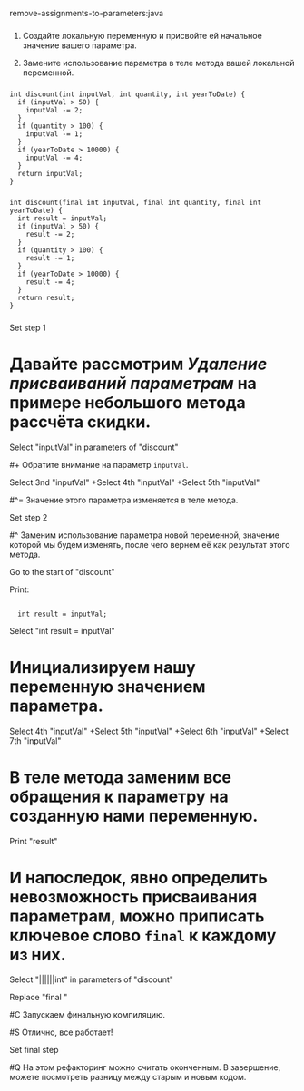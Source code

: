 remove-assignments-to-parameters:java

###

1. Создайте локальную переменную и присвойте ей начальное значение вашего параметра.

2. Замените использование параметра в теле метода вашей локальной переменной.



###

```
int discount(int inputVal, int quantity, int yearToDate) {
  if (inputVal > 50) {
    inputVal -= 2;
  }
  if (quantity > 100) {
    inputVal -= 1;
  }
  if (yearToDate > 10000) {
    inputVal -= 4;
  }
  return inputVal;
}
```

###

```
int discount(final int inputVal, final int quantity, final int yearToDate) {
  int result = inputVal;
  if (inputVal > 50) {
    result -= 2;
  }
  if (quantity > 100) {
    result -= 1;
  }
  if (yearToDate > 10000) {
    result -= 4;
  }
  return result;
}
```

###

Set step 1

# Давайте рассмотрим <i>Удаление присваиваний параметрам</i> на примере небольшого метода рассчёта скидки.

Select "inputVal" in parameters of "discount"

#+ Обратите внимание на параметр <code>inputVal</code>.

Select 3nd "inputVal"
+Select 4th "inputVal"
+Select 5th "inputVal"

#^= Значение этого параметра изменяется в теле метода.

Set step 2

#^ Заменим использование параметра новой переменной, значение которой мы будем изменять, после чего вернем её как результат этого метода.

Go to the start of "discount"

Print:
```

  int result = inputVal;
```

Select "int result = inputVal"

# Инициализируем нашу переменную значением параметра.

Select 4th "inputVal"
+Select 5th "inputVal"
+Select 6th "inputVal"
+Select 7th "inputVal"

# В теле метода заменим все обращения к параметру на созданную нами переменную.

Print "result"

# И напоследок, явно определить невозможность присваивания параметрам, можно приписать ключевое слово <code>final</code> к каждому из них.

Select "||||||int" in parameters of "discount"

Replace "final "

#C Запускаем финальную компиляцию.

#S Отлично, все работает!

Set final step

#Q На этом рефакторинг можно считать оконченным. В завершение, можете посмотреть разницу между старым и новым кодом.
